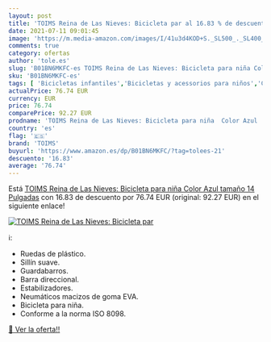 ```yaml
---
layout: post
title: 'TOIMS Reina de Las Nieves: Bicicleta par al 16.83 % de descuento'
date: 2021-07-11 09:01:45
image: 'https://m.media-amazon.com/images/I/41u3d4KOD+S._SL500_._SL400_.jpg'
comments: true
category: ofertas
author: 'tole.es'
slug: 'B01BN6MKFC-es TOIMS Reina de Las Nieves: Bicicleta para niña Color Azul...'
sku: 'B01BN6MKFC-es'
tags: [ 'Bicicletas infantiles','Bicicletas y acessorios para niños','Ciclismo','Deportes y aire libre','Ropa y equipo para deportes','bicicleta','toims', ]
actualPrice: 76.74 EUR
currency: EUR
price: 76.74
comparePrice: 92.27 EUR
prodname: 'TOIMS Reina de Las Nieves: Bicicleta para niña  Color Azul  tamaño 14 Pulgadas'
country: 'es'
flag: '🇪🇸'
brand: 'TOIMS'
buyurl: 'https://www.amazon.es/dp/B01BN6MKFC/?tag=tolees-21'
descuento: '16.83'
average: '76.74'
---
```


Está [TOIMS Reina de Las Nieves: Bicicleta para niña  Color Azul  tamaño 14 Pulgadas](https://www.amazon.es/dp/B01BN6MKFC/?tag=tolees-21) con 16.83 de descuento por 76.74 EUR (original: 92.27 EUR) en el siguiente enlace!

[![TOIMS Reina de Las Nieves: Bicicleta par](https://m.media-amazon.com/images/I/41u3d4KOD+S._SL500_._SL400_.jpg)](https://www.amazon.es/dp/B01BN6MKFC/?tag=tolees-21)

ℹ️:

- Ruedas de plástico.
- Sillín suave.
- Guardabarros.
- Barra direccional.
- Estabilizadores.
- Neumáticos macizos de goma EVA.
- Bicicleta para niña.
- Conforme a la norma ISO 8098.

[🛒 Ver la oferta!!](https://www.amazon.es/dp/B01BN6MKFC/?tag=tolees-21)
